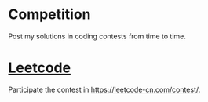 # Competition
Post my solutions in coding contests from time to time.
# [Leetcode](https://github.com/mingdali456/Competition/tree/main/Leetcode)
Participate the contest in https://leetcode-cn.com/contest/.
